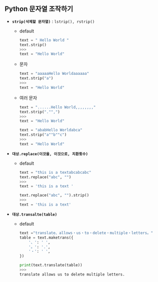 ## Python 문자열 조작하기



- **`strip(삭제할 문자열)`**  :  `lstrip(), rstrip()`

  - default

    ```python
    text = " Hello World " 
    text.strip()
    >>>
    text = "Hello World"
    ```

  - 문자

    ```python
    text = "aaaaaHello Worldaaaaaa" 
    text.strip("a")
    >>>
    text = "Hello World"
    ```

  - 여러 문자

    ```python
    text = "......Hello World,,,,,,,," 
    text.strip("."",")
    >>>
    text = "Hello World"
    ```

    ```python
    text = "ababHello Worldabca" 
    text.strip("a""b""c")
    >>>
    text = "Hello World"
    ```

    

- **`대상.replace(이것을, 이것으로, 치환횟수)`**

  - default

    ```python
    text = "this is a textabcabcabc" 
    text.replace("abc", "")
    >>>
    text = 'this is a text '
    ```

    ```python
    text.replace("abc", "").strip()
    >>>
    text = 'this is a text'
    ```

    

- **`대상.transalte(table)`**

  - default

    ```python
    text ="translate、allows・us・to・delete・multiple・letters。" 
    table = text.maketrans({ 
    	'、': ' ',
    	'。': '.', 
    	'・': ' ',
    }) 
    
    print(text.translate(table))
    >>>
    translate allows us to delete multiple letters.
    ```

    


